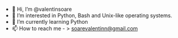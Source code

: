 - 👋 Hi, I’m @valentinsoare
- 👀 I’m interested in Python, Bash and Unix-like operating systems. 
- 🌱 I’m currently learning Python
- 📫 How to reach me - > soarevalentinn@gmail.com
